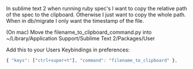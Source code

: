 In sublime text 2 when running ruby spec's
I want to copy the relative path of the spec to the clipboard.
Otherwise I just want to copy the whole path.
When in db/migrate I only want the timestamp of the file.

(On mac) Move the filename_to_clipboard_command.py into
~/Library/Application Support/Sublime Text 2/Packages/User

Add this to your Users Keybindings in preferences:

```javascript
{ "keys": ["ctrl+super+t"], "command": "filename_to_clipboard" },
```